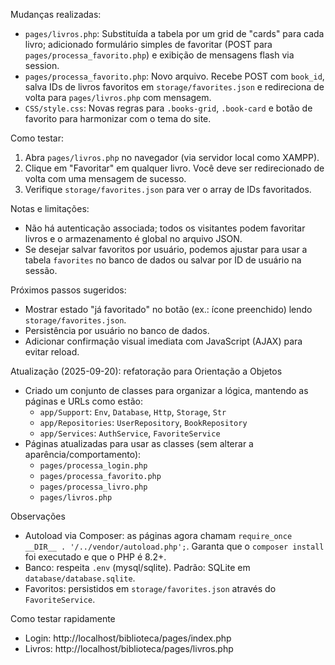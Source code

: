 Mudanças realizadas:

- `pages/livros.php`: Substituída a tabela por um grid de "cards" para cada livro; adicionado formulário simples de favoritar (POST para `pages/processa_favorito.php`) e exibição de mensagens flash via session.
- `pages/processa_favorito.php`: Novo arquivo. Recebe POST com `book_id`, salva IDs de livros favoritos em `storage/favorites.json` e redireciona de volta para `pages/livros.php` com mensagem.
- `CSS/style.css`: Novas regras para `.books-grid`, `.book-card` e botão de favorito para harmonizar com o tema do site.

Como testar:
1. Abra `pages/livros.php` no navegador (via servidor local como XAMPP).
2. Clique em "Favoritar" em qualquer livro. Você deve ser redirecionado de volta com uma mensagem de sucesso.
3. Verifique `storage/favorites.json` para ver o array de IDs favoritados.

Notas e limitações:
- Não há autenticação associada; todos os visitantes podem favoritar livros e o armazenamento é global no arquivo JSON.
- Se desejar salvar favoritos por usuário, podemos ajustar para usar a tabela `favorites` no banco de dados ou salvar por ID de usuário na sessão.

Próximos passos sugeridos:
- Mostrar estado "já favoritado" no botão (ex.: ícone preenchido) lendo `storage/favorites.json`.
- Persistência por usuário no banco de dados.
- Adicionar confirmação visual imediata com JavaScript (AJAX) para evitar reload.

Atualização (2025-09-20): refatoração para Orientação a Objetos

- Criado um conjunto de classes para organizar a lógica, mantendo as páginas e URLs como estão:
	- `app/Support`: `Env`, `Database`, `Http`, `Storage`, `Str`
	- `app/Repositories`: `UserRepository`, `BookRepository`
	- `app/Services`: `AuthService`, `FavoriteService`
- Páginas atualizadas para usar as classes (sem alterar a aparência/comportamento):
	- `pages/processa_login.php`
	- `pages/processa_favorito.php`
	- `pages/processa_livro.php`
	- `pages/livros.php`

Observações
- Autoload via Composer: as páginas agora chamam `require_once __DIR__ . '/../vendor/autoload.php';`. Garanta que o `composer install` foi executado e que o PHP é 8.2+.
- Banco: respeita `.env` (mysql/sqlite). Padrão: SQLite em `database/database.sqlite`.
- Favoritos: persistidos em `storage/favorites.json` através do `FavoriteService`.

Como testar rapidamente
- Login: http://localhost/biblioteca/pages/index.php
- Livros: http://localhost/biblioteca/pages/livros.php
